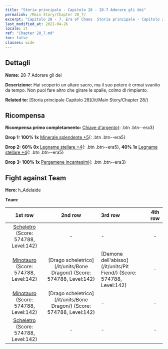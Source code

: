 ```yaml
---
title: "Storia principale - Capitolo 28 - 28-7 Adorare gli dei"
permalink: /Main Story/Chapter 28_7/
excerpt: "Capitolo 28 - 7. Era of Chaos  Storia principale - Capitolo 28_7. 28-7 Adorare gli dei"
last_modified_at: 2021-04-26
locale: it
ref: "Chapter 28_7.md"
toc: false
classes: wide
---
```


## Dettagli

 **Nome:** 28-7 Adorare gli dei

 **Descrizione:** Hai scoperto un altare sacro, ma il suo potere è ormai svanito da tempo. Non puoi fare altro che girare le spalle, colmo di rimpianto.

 **Related to:** [Storia principale Capitolo 28](/it/Main Story/Chapter 28/)

## Ricompensa

 **Ricompensa primo completamento:** [Chiave d'argento](/ItemsIT/con_693/){: .btn .btn--era3}

 **Drop 1:** **100% 1x** [Minerale splendente +5](/ItemsIT/mat_96/){: .btn .btn--era5}

 **Drop 2:** **60% 0x** [Legname stellare +4](/ItemsIT/mat_90/){: .btn .btn--era5}, **40% 1x** [Legname stellare +4](/ItemsIT/mat_90/){: .btn .btn--era5}

 **Drop 3:** **100% 1x** [Pergamene incantesimi](/ItemsIT/con_694/){: .btn .btn--era3}


## Fight against Team
 **Hero:** h_Adelaide

 **Team:**


  | 1st row | 2nd row | 3rd row | 4th row |
  |:----:|:----:|:----|:----:|
  | [Scheletro](/it/units/Skeleton/) (Score: 574788, Level:142)  | - | - | - |
  | [Minotauro](/it/units/Minotaur/) (Score: 574788, Level:142)  | [Drago scheletrico](/it/units/Bone Dragon/) (Score: 574788, Level:142)  | [Demone dell'abisso](/it/units/Pit Fiend/) (Score: 574788, Level:142)  | - |
  | [Minotauro](/it/units/Minotaur/) (Score: 574788, Level:142)  | [Drago scheletrico](/it/units/Bone Dragon/) (Score: 574788, Level:142)  | - | - |
  | [Scheletro](/it/units/Skeleton/) (Score: 574788, Level:142)  | - | - | - |


